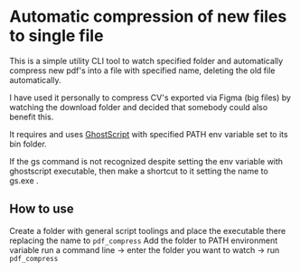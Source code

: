 # Automatic compression of new files to single file
This is a simple utility CLI tool to watch specified folder and automatically compress new pdf's into a file with specified name, deleting the old file automatically.

I have used it personally to compress CV's exported via Figma (big files) by watching the download folder and decided that somebody could also benefit this.

It requires and uses [GhostScript](https://ghostscript.com/) with specified PATH env variable set to its bin folder.

If the gs command is not recognized despite setting the env variable with ghostscript executable, then make a shortcut to it setting the name to gs.exe .

## How to use 
Create a folder with general script toolings and place the executable there replacing the name to `pdf_compress`
Add the folder to PATH environment variable
run a command line -> enter the folder you want to watch -> run `pdf_compress`
